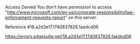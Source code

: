 Access Denied
You don't have permission to access "http://www.microsoft.com/en-us/corporate-responsibility/law-enforcement-requests-report" on this server.

Reference #18.a2d3e17.1740837826.1aedcd06

https://errors.edgesuite.net/18.a2d3e17.1740837826.1aedcd06